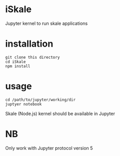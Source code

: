 # iSkale
Jupyter kernel to run skale applications

# installation
	git clone this directory
	cd iSkale
	npm install
	
# usage
	cd /path/to/jupyter/working/dir
	juptyer notebook
	
Skale (Node.js) kernel should be available in Jupyter

# NB
Only work with Jupyter protocol version 5 
